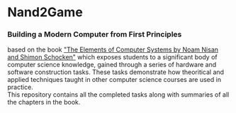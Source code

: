 # Nand2Game
### Building a Modern Computer from First Principles
based on the book ["The Elements of Computer Systems by Noam Nisan and Shimon Schocken"](https://mitpress.mit.edu/books/elements-computing-systems)
which exposes students to a significant body of computer science knowledge, gained through a series of hardware and software construction tasks. These tasks demonstrate how theoritical and applied techniques taught in other computer science courses are used in practice.<br />
This repository contains all the completed tasks along with summaries of all the chapters in the book.
